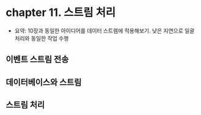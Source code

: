 # chapter 11. 스트림 처리
- 요약: 10장과 동일한 아이디어를 데이터 스트렘에 적용해보기. 낮은 지연으로 일괄처리와 동일한 작업 수행

## 이벤트 스트림 전송

## 데이터베이스와 스트림

## 스트림 처리
